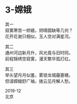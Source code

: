 # 3-嫦娥
其一  
寂寞寒宫一娇娥，阴晴圆缺等几何？  
花开花谢只相似，玉人空对满星河。  

其二  
通州河边新月升，风光竟与旧时同。  
前程锦绣空寂寞，漫天繁华孤灯红。  

其三  
举头望月月似羞，雾锁龙城霾塞楼。  
但请嫦娥舒广袖，拨云见月解人愁。  

2019-12  
北京
